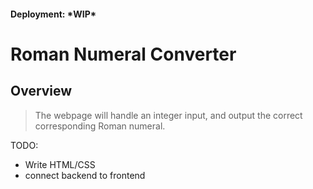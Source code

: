 #### Deployment: \*WIP\*

# Roman Numeral Converter

## Overview
> The webpage will handle an integer input, and output the correct corresponding Roman numeral.

TODO: 
- Write HTML/CSS
- connect backend to frontend

